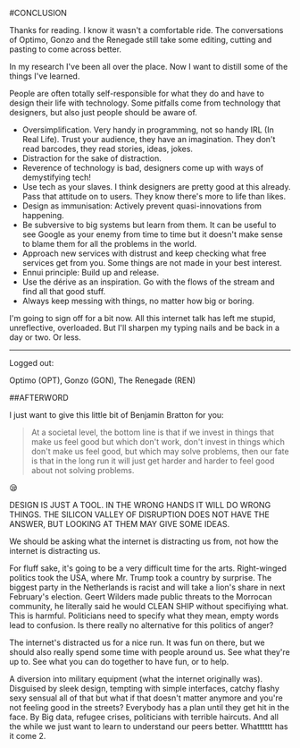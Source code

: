 #CONCLUSION

Thanks for reading. I know it wasn't a comfortable ride. The conversations of Optimo, Gonzo and the Renegade still take some editing, cutting and pasting to come across better.

In my research I've been all over the place. Now I want to distill some of the things I've learned.

People are often totally self-responsible for what they do and have to design their life with technology. Some pitfalls come from technology that designers, but also just people should be aware of. 

- Oversimplification. Very handy in programming, not so handy IRL (In Real Life). Trust your audience, they have an imagination. They don't read barcodes, they read stories, ideas, jokes. 
- Distraction for the sake of distraction. 
- Reverence of technology is bad, designers come up with ways of demystifying tech! 
- Use tech as your slaves. I think designers are pretty good at this already. Pass that attitude on to users. They know there's more to life than likes. 
- Design as immunisation: Actively prevent quasi-innovations from happening.
- Be subversive to big systems but learn from them. It can be useful to see Google as your enemy from time to time but it doesn't make sense to blame them for all the problems in the world.
- Approach new services with distrust and keep checking what free services get from you. Some things are not made in your best interest. 
- Ennui principle: Build up and release.
- Use the dérive as an inspiration. Go with the flows of the stream and find all that good stuff.
- Always keep messing with things, no matter how big or boring.

I'm going to sign off for a bit now. All this internet talk has left me stupid, unreflective, overloaded. But I'll sharpen my typing nails and be back in a day or two. Or less.

___

Logged out:

Optimo (OPT), Gonzo (GON), The Renegade (REN)

##AFTERWORD

I just want to give this little bit of Benjamin Bratton for you:

> At a societal level, the bottom line is that if we invest in things that make us feel good but which don't work, don't invest in things which don't make us feel good, but which may solve problems, then our fate is that in the long run it will just get harder and harder to feel good about not solving problems.

😪

DESIGN IS JUST A TOOL. IN THE WRONG HANDS IT WILL DO WRONG THINGS. THE SILICON VALLEY OF DISRUPTION DOES NOT HAVE THE ANSWER, BUT LOOKING AT THEM MAY GIVE SOME IDEAS. 

We should be asking what the internet is distracting us from, not how the internet is distracting us. 

For fluff sake, it's going to be a very difficult time for the arts. Right-winged politics took the USA, where Mr. Trump took a country by surprise. The biggest party in the Netherlands is racist and will take a lion's share in next February's election. Geert Wilders made public threats to the Morrocan community, he literally said he would CLEAN SHIP without specifiying what. This is harmful. Politicians need to specify what they mean, empty words lead to confusion. Is there really no alternative for this politics of anger?

The internet's distracted us for a nice run. It was fun on there, but we should also really spend some time with people around us. See what they're up to. See what you can do together to have fun, or to help. 

A diversion into military equipment (what the internet originally was). Disguised by sleek design, tempting with simple interfaces, catchy flashy sexy sensual all of that but what if that doesn't matter anymore and you're not feeling good in the streets? Everybody has a plan until they get hit in the face. By Big data, refugee crises, politicians with terrible haircuts. And all the while we just want to learn to understand our peers better. Whatttttt has it come 2. 